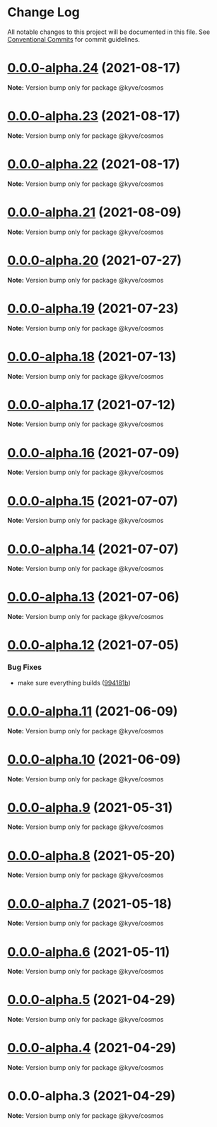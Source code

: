 # Change Log

All notable changes to this project will be documented in this file.
See [Conventional Commits](https://conventionalcommits.org) for commit guidelines.

# [0.0.0-alpha.24](https://github.com/KYVENetwork/cosmos/compare/@kyve/cosmos@0.0.0-alpha.23...@kyve/cosmos@0.0.0-alpha.24) (2021-08-17)

**Note:** Version bump only for package @kyve/cosmos





# [0.0.0-alpha.23](https://github.com/KYVENetwork/cosmos/compare/@kyve/cosmos@0.0.0-alpha.22...@kyve/cosmos@0.0.0-alpha.23) (2021-08-17)

**Note:** Version bump only for package @kyve/cosmos





# [0.0.0-alpha.22](https://github.com/KYVENetwork/cosmos/compare/@kyve/cosmos@0.0.0-alpha.21...@kyve/cosmos@0.0.0-alpha.22) (2021-08-17)

**Note:** Version bump only for package @kyve/cosmos





# [0.0.0-alpha.21](https://github.com/KYVENetwork/cosmos/compare/@kyve/cosmos@0.0.0-alpha.20...@kyve/cosmos@0.0.0-alpha.21) (2021-08-09)

**Note:** Version bump only for package @kyve/cosmos





# [0.0.0-alpha.20](https://github.com/KYVENetwork/cosmos/compare/@kyve/cosmos@0.0.0-alpha.19...@kyve/cosmos@0.0.0-alpha.20) (2021-07-27)

**Note:** Version bump only for package @kyve/cosmos





# [0.0.0-alpha.19](https://github.com/KYVENetwork/cosmos/compare/@kyve/cosmos@0.0.0-alpha.18...@kyve/cosmos@0.0.0-alpha.19) (2021-07-23)

**Note:** Version bump only for package @kyve/cosmos





# [0.0.0-alpha.18](https://github.com/KYVENetwork/cosmos/compare/@kyve/cosmos@0.0.0-alpha.17...@kyve/cosmos@0.0.0-alpha.18) (2021-07-13)

**Note:** Version bump only for package @kyve/cosmos





# [0.0.0-alpha.17](https://github.com/KYVENetwork/cosmos/compare/@kyve/cosmos@0.0.0-alpha.16...@kyve/cosmos@0.0.0-alpha.17) (2021-07-12)

**Note:** Version bump only for package @kyve/cosmos





# [0.0.0-alpha.16](https://github.com/KYVENetwork/cosmos/compare/@kyve/cosmos@0.0.0-alpha.15...@kyve/cosmos@0.0.0-alpha.16) (2021-07-09)

**Note:** Version bump only for package @kyve/cosmos





# [0.0.0-alpha.15](https://github.com/KYVENetwork/cosmos/compare/@kyve/cosmos@0.0.0-alpha.14...@kyve/cosmos@0.0.0-alpha.15) (2021-07-07)

**Note:** Version bump only for package @kyve/cosmos





# [0.0.0-alpha.14](https://github.com/KYVENetwork/cosmos/compare/@kyve/cosmos@0.0.0-alpha.13...@kyve/cosmos@0.0.0-alpha.14) (2021-07-07)

**Note:** Version bump only for package @kyve/cosmos





# [0.0.0-alpha.13](https://github.com/KYVENetwork/cosmos/compare/@kyve/cosmos@0.0.0-alpha.12...@kyve/cosmos@0.0.0-alpha.13) (2021-07-06)

**Note:** Version bump only for package @kyve/cosmos





# [0.0.0-alpha.12](https://github.com/KYVENetwork/cosmos/compare/@kyve/cosmos@0.0.0-alpha.11...@kyve/cosmos@0.0.0-alpha.12) (2021-07-05)


### Bug Fixes

* make sure everything builds ([994181b](https://github.com/KYVENetwork/cosmos/commit/994181bbbc4b242c59545b29f7234f8bc0b822e4))





# [0.0.0-alpha.11](https://github.com/KYVENetwork/cosmos/compare/@kyve/cosmos@0.0.0-alpha.10...@kyve/cosmos@0.0.0-alpha.11) (2021-06-09)

**Note:** Version bump only for package @kyve/cosmos





# [0.0.0-alpha.10](https://github.com/KYVENetwork/cosmos/compare/@kyve/cosmos@0.0.0-alpha.9...@kyve/cosmos@0.0.0-alpha.10) (2021-06-09)

**Note:** Version bump only for package @kyve/cosmos





# [0.0.0-alpha.9](https://github.com/KYVENetwork/cosmos/compare/@kyve/cosmos@0.0.0-alpha.8...@kyve/cosmos@0.0.0-alpha.9) (2021-05-31)

**Note:** Version bump only for package @kyve/cosmos





# [0.0.0-alpha.8](https://github.com/KYVENetwork/cosmos/compare/@kyve/cosmos@0.0.0-alpha.7...@kyve/cosmos@0.0.0-alpha.8) (2021-05-20)

**Note:** Version bump only for package @kyve/cosmos





# [0.0.0-alpha.7](https://github.com/KYVENetwork/cosmos/compare/@kyve/cosmos@0.0.0-alpha.6...@kyve/cosmos@0.0.0-alpha.7) (2021-05-18)

**Note:** Version bump only for package @kyve/cosmos





# [0.0.0-alpha.6](https://github.com/KYVENetwork/cosmos/compare/@kyve/cosmos@0.0.0-alpha.5...@kyve/cosmos@0.0.0-alpha.6) (2021-05-11)

**Note:** Version bump only for package @kyve/cosmos





# [0.0.0-alpha.5](https://github.com/KYVENetwork/cosmos/compare/@kyve/cosmos@0.0.0-alpha.4...@kyve/cosmos@0.0.0-alpha.5) (2021-04-29)

**Note:** Version bump only for package @kyve/cosmos

# [0.0.0-alpha.4](https://github.com/KYVENetwork/cosmos/compare/@kyve/cosmos@0.0.0-alpha.3...@kyve/cosmos@0.0.0-alpha.4) (2021-04-29)

**Note:** Version bump only for package @kyve/cosmos

# 0.0.0-alpha.3 (2021-04-29)

**Note:** Version bump only for package @kyve/cosmos
